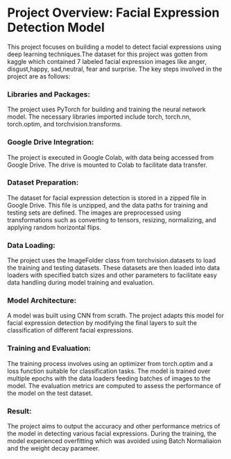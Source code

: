 # Project Overview: Facial Expression Detection Model
This project focuses on building a model to detect facial expressions using deep learning techniques.The dataset for this project was gotten from kaggle which contained 7 labeled facial expression images like anger, disgust,happy, sad,neutral, fear and surprise. The key steps involved in the project are as follows:

### Libraries and Packages:

The project uses PyTorch for building and training the neural network model. The necessary libraries imported include torch, torch.nn, torch.optim, and torchvision.transforms.

### Google Drive Integration:

The project is executed in Google Colab, with data being accessed from Google Drive. The drive is mounted to Colab to facilitate data transfer.

### Dataset Preparation:

The dataset for facial expression detection is stored in a zipped file in Google Drive. This file is unzipped, and the data paths for training and testing sets are defined.
The images are preprocessed using transformations such as converting to tensors, resizing, normalizing, and applying random horizontal flips.

### Data Loading:

The project uses the ImageFolder class from torchvision.datasets to load the training and testing datasets. These datasets are then loaded into data loaders with specified batch sizes and other parameters to facilitate easy data handling during model training and evaluation.

### Model Architecture:

A model was built using CNN from scrath. The project adapts this model for facial expression detection by modifying the final layers to suit the classification of different facial expressions.

### Training and Evaluation:

The training process involves using an optimizer from torch.optim and a loss function suitable for classification tasks. The model is trained over multiple epochs with the data loaders feeding batches of images to the model.
The evaluation metrics are computed to assess the performance of the model on the test dataset.

### Result:

The project aims to output the accuracy and other performance metrics of the model in detecting various facial expressions. During the training, the model experienced overfitting which was avoided using Batch Normaliaion and the weight decay parameer.
